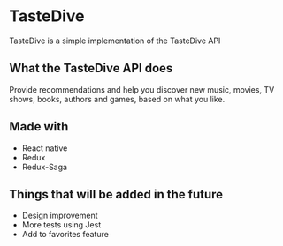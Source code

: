 # TasteDive

TasteDive is a simple implementation of the TasteDive API

## What the TasteDive API does
Provide recommendations and help you discover new music, movies, TV shows, books, authors and games, based on what you like.

## Made with
- React native
- Redux
- Redux-Saga

## Things that will be added in the future
- Design improvement
- More tests using Jest
- Add to favorites feature
